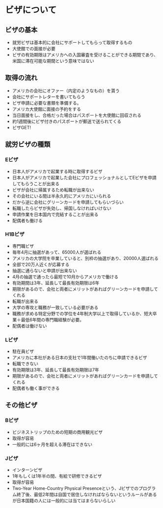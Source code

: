# ビザについて
## ビザの基本
- 就労ビザは基本的に会社にサポートしてもらって取得するもの
- 大使館での面接が必要
- ビザの有効期限はアメリカへの入国審査を受けることができる期間であり、米国に滞在可能な期間という意味ではない

## 取得の流れ
- アメリカの会社にオファー（内定のようなもの）を貰う
- 会社にサポートレターを書いてもらう
- ビザ申請に必要な書類を準備する。
- アメリカ大使館に面接の予約をする
- 当日面接をし、合格だった場合はパスポートを大使館に回収される
- 約1週間後にビザ付きのパスポートが郵送で送られてくる
- ビザGET!

## 就労ビザの種類
### Eビザ
- 日本人がアメリカで起業する時に取得するビザ
- 日本人がアメリカで起業した会社にプロフェッショナルとしてEビザを申請してもらうことが出来る
- ビザが会社に帰属するため転職が出来ない
- その会社にいる間は半永久的にアメリカにいられる
- だから逆に会社にグリーンカードを申請してもらいづらい
- 転職したらビザが失効し、帰国しなければいけない
- 申請作業を日本国内で完結することが出来る
- 配偶者も働ける

### H1Bビザ
- 専門職ビザ
- 毎年4月に抽選があって、65000人が選ばれる
- アメリカの大学院を卒業していると、別枠の抽選があり、20000人選ばれる
- 全部で20万人近くが応募する
- 抽選に通らないと申請が出来ない
- 4月の抽選で通ったら最短で10月からアメリカで働ける
- 有効期間は3年、延長して最長有効期限は6年
- 期限があるので、会社と両者にメリットがあればグリーンカードを申請してくれる
- 転職が出来る
- 大学の専攻と職務が一致している必要がある
- 職務が求める特定分野での学位を4年制大学以上で取得しているか、短大卒業＋最低6年間の専門職経験が必要。
- 配偶者は働けない

### Lビザ
- 駐在員ビザ
- アメリカに本社がある日本の支社で1年間働いたのちに申請できるビザ
- 転職できない
- 有効期限は3年、延長して最長有効期限は7年
- 期限があるので、会社と両者にメリットがあればグリーンカードを申請してくれる
- 配偶者も働く事ができる

## その他ビザ
### Bビザ
- ビジネストリップのための短期の商用観光ビザ
- 取得が容易
- 一般的には6ヶ月を超える滞在はできない

### Jビザ
- インターンビザ
- 1年もしくは1年半の間、有給で研修できるビザ
- 取得が容易
- Two-Year Home-Country Physical Presenceという、Jビザでのプログラム終了後、最低2年間は自国で居住しなければならないというルールがあるが日本国籍の人には一般的には当てはまらないらしい

